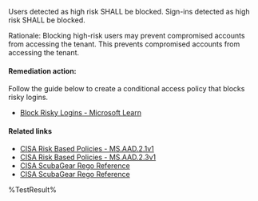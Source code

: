 Users detected as high risk SHALL be blocked. Sign-ins detected as high risk SHALL be blocked.

Rationale: Blocking high-risk users may prevent compromised accounts from accessing the tenant. This prevents compromised accounts from accessing the tenant.

#### Remediation action:

Follow the guide below to create a conditional access policy that blocks risky logins.

- [Block Risky Logins - Microsoft Learn](https://learn.microsoft.com/entra/identity/conditional-access/howto-conditional-access-policy-block-legacy#create-a-conditional-access-policy)

#### Related links

- [CISA Risk Based Policies - MS.AAD.2.1v1](https://github.com/cisagov/ScubaGear/blob/main/PowerShell/ScubaGear/baselines/aad.md#msaad21v1)
- [CISA Risk Based Policies - MS.AAD.2.3v1](https://github.com/cisagov/ScubaGear/blob/main/PowerShell/ScubaGear/baselines/aad.md#msaad23v1)
- [CISA ScubaGear Rego Reference](https://github.com/cisagov/ScubaGear/blob/main/PowerShell/ScubaGear/Rego/AADConfig.rego#L85)
- [CISA ScubaGear Rego Reference](https://github.com/cisagov/ScubaGear/blob/main/PowerShell/ScubaGear/Rego/AADConfig.rego#L138)

<!--- Results --->
%TestResult%
